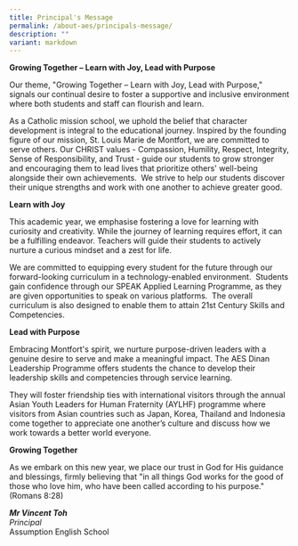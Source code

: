 ```yaml
---
title: Principal's Message
permalink: /about-aes/principals-message/
description: ""
variant: markdown
---
```

**Growing Together – Learn with Joy, Lead with Purpose**

Our theme, "Growing Together – Learn with Joy, Lead with Purpose," signals our continual desire to foster a supportive and inclusive environment where both students and staff can flourish and learn.

As a Catholic mission school, we uphold the belief that character development is integral to the educational journey. Inspired by the founding figure of our mission, St. Louis Marie de Montfort, we are committed to serve others. Our CHRIST values - Compassion, Humility, Respect, Integrity, Sense of Responsibility, and Trust - guide our students to grow stronger and encouraging them to lead lives that prioritize others' well-being alongside their own achievements. &nbsp;We strive to help our students discover their unique strengths and work with one another to achieve greater good.

**Learn with Joy**

This academic year, we emphasise fostering a love for learning with curiosity and creativity. While the journey of learning requires effort, it can be a fulfilling endeavor. Teachers will guide their students to actively nurture a curious mindset and a zest for life. &nbsp;

We are committed to equipping every student for the future through our forward-looking curriculum in a technology-enabled environment. &nbsp;Students gain confidence through our SPEAK Applied Learning Programme, as they are given opportunities to speak on various platforms.&nbsp; The overall curriculum is also designed to enable them to attain 21st Century Skills and Competencies.

**Lead with Purpose**

Embracing Montfort's spirit, we nurture purpose-driven leaders with a genuine desire to serve and make a meaningful impact. The AES Dinan Leadership Programme offers students the chance to develop their leadership skills and competencies through service learning.&nbsp;

They will foster friendship ties with international visitors through the annual Asian Youth Leaders for Human Fraternity (AYLHF) programme where visitors from Asian countries such as Japan, Korea, Thailand and Indonesia come together to appreciate one another’s culture and discuss how we work towards a better world everyone.

**Growing Together**

As we embark on this new year, we place our trust in God for His guidance and blessings, firmly believing that "in all things God works for the good of those who love him, who have been called according to his purpose." (Romans 8:28)

**_Mr Vincent Toh_** <br>
_Principal_ <br>
Assumption English School